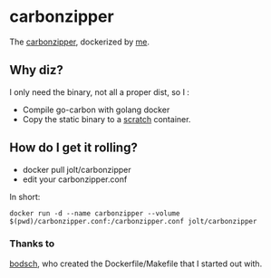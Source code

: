 # carbonzipper

The [carbonzipper](https://github.com/dgryski/carbonzipper), dockerized by [me](https://github.com/joltcan).

## Why diz?

I only need the binary, not all a proper dist, so I :
* Compile go-carbon with golang docker
* Copy the static binary to a [scratch](https://hub.docker.com/_/scratch/) container.

## How do I get it rolling?

* docker pull jolt/carbonzipper
* edit your carbonzipper.conf 

In short:
```shell
docker run -d --name carbonzipper --volume $(pwd)/carbonzipper.conf:/carbonzipper.conf jolt/carbonzipper
```

### Thanks to
[bodsch](https://github.com/bodsch/docker-go-carbon), who created the Dockerfile/Makefile that I started out with.

